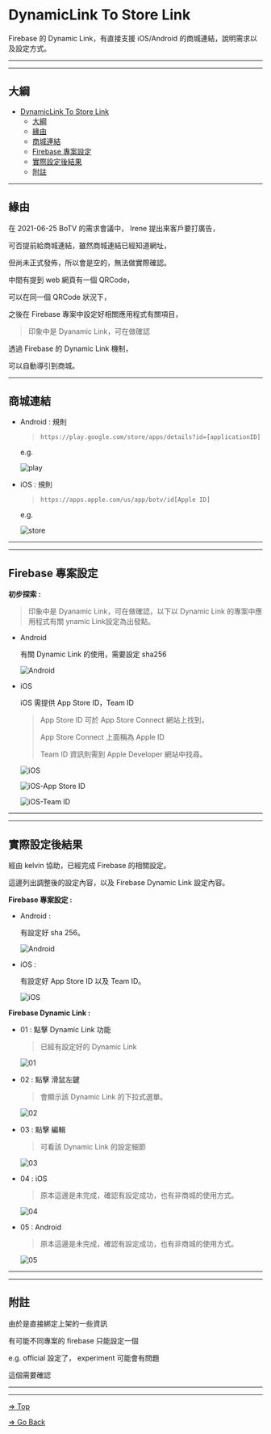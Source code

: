 # DynamicLink To Store Link

  Firebase 的 Dynamic Link，有直接支援 iOS/Android 的商城連結，說明需求以及設定方式。

---
---

## 大綱

- [DynamicLink To Store Link](#dynamiclink-to-store-link)
  - [大綱](#大綱)
  - [緣由](#緣由)
  - [商城連結](#商城連結)
  - [Firebase 專案設定](#firebase-專案設定)
  - [實際設定後結果](#實際設定後結果)
  - [附註](#附註)

---

## 緣由

在 2021-06-25 BoTV 的需求會議中， Irene 提出來客戶要打廣告，

可否提前給商城連結，雖然商城連結已經知道網址，

但尚未正式發佈，所以會是空的，無法做實際確認。

中間有提到 web 網頁有一個 QRCode，

可以在同一個 QRCode 狀況下，

之後在 Firebase 專案中設定好相關應用程式有關項目，

> 印象中是 Dyanamic Link，可在做確認

透過 Firebase 的 Dynamic Link 機制，

可以自動導引到商城。

---

## 商城連結

- Android : 規則

  > `https://play.google.com/store/apps/details?id=[applicationID]`

  e.g.

  ![play](./pics/android_play_url.jpg)

- iOS : 規則

  > `https://apps.apple.com/us/app/botv/id[Apple ID]`

  e.g.

  ![store](./pics/app_store_url.png)

---
---

## Firebase 專案設定

**初步探索 :**

> 印象中是 Dyanamic Link，可在做確認，以下以 Dynamic Link 的專案中應用程式有關 ynamic Link設定為出發點。

- Android

  有關 Dynamic Link 的使用，需要設定 sha256

  ![Android](pics/2021-06-26-12-37-56.png)

- iOS

  iOS 需提供 App Store ID，Team ID

  > App Store ID 可於 App Store Connect 網站上找到，
  >
  > App Store Connect 上面稱為 Apple ID
  >
  > Team ID 資訊則需到 Apple Developer 網站中找尋。

  ![iOS](pics/2021-06-26-12-41-55.png)

  ![iOS-App Store ID](pics/2021-06-26-13-06-59.png)

  ![iOS-Team ID](pics/2021-06-26-13-07-37.png)

---
---

## 實際設定後結果

經由 kelvin 協助，已經完成 Firebase 的相關設定。

這邊列出調整後的設定內容，以及 Firebase Dynamic Link 設定內容。

**Firebase 專案設定 :**

- Android :

  有設定好 sha 256。

  ![Android](./pics/2021-06-29_Firebase_Setting_Android.png)

- iOS :

  有設定好 App Store ID 以及 Team ID。

  ![iOS](./pics/2021-06-29_Firebase_Setting_iOS.png)

**Firebase Dynamic Link :**

- 01 : 點擊 Dynamic Link 功能

  > 已經有設定好的 Dynamic Link

  ![01](./pics/2021-06-29_Firebase_DynamicLink_01.png)

- 02 : 點擊 滑鼠左鍵

  > 會顯示該 Dynamic Link 的下拉式選單。

  ![02](./pics/2021-06-29_Firebase_DynamicLink_02_Click.png)

- 03 : 點擊 編輯

  > 可看該 Dynamic Link 的設定細節

  ![03](./pics/2021-06-29_Firebase_DynamicLink_03_Edit.png)

- 04 : iOS

  > 原本這邊是未完成，確認有設定成功，也有非商城的使用方式。

  ![04](./pics/2021-06-29_Firebase_DynamicLink_04_iOS.png)

- 05 : Android

  > 原本這邊是未完成，確認有設定成功，也有非商城的使用方式。

  ![05](./pics/2021-06-29_Firebase_DynamicLink_05_Android.png)

---
---

## 附註

由於是直接綁定上架的一些資訊

有可能不同專案的 firebase 只能設定一個

e.g. official 設定了， experiment 可能會有問題

這個需要確認

---
---

[=> Top](#dynamiclink-to-store-link)

[=> Go Back](../README.md)
